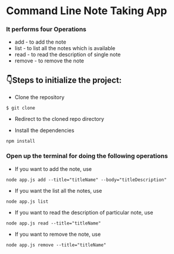 # Command Line Note Taking App

### It performs four Operations

- add - to add the note
- list - to list all the notes which is available
- read - to read the description of single note
- remove - to remove the note


## :point_down:Steps to initialize the project:

- Clone the repository
```
$ git clone
```
- Redirect to the cloned repo directory

- Install the dependencies
```
npm install
```
###  Open up the terminal for doing the following operations

- If you want to add the note, use
```
node app.js add --title="titleName" --body="titleDescription"
```
- If you want the list all the notes, use
```
node app.js list 
```
- If you want to read the description of particular note, use
```
node app.js read --title="titleName" 
```
- If you want to remove the note, use
```
node app.js remove --title="titleName"
```
